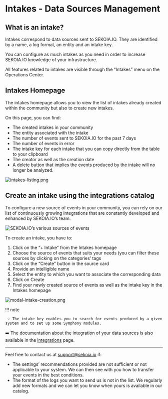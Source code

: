 # Intakes - Data Sources Management

## What is an intake?

Intakes correspond to data sources sent to SEKOIA.IO. They are identified by a name, a log format, an entity and an intake key.

You can configure as much intakes as you need in order to increase SEKOIA.IO knowledge of your infrastructure.

All features related to intakes are visible through the “Intakes” menu on the Operations Center.

## Intakes Homepage

The intakes homepage allows you to view the list of intakes already created within the community but also to create new intakes.

On this page, you can find: 

- The created intakes in your community
- The entity associated with the intake
- The number of events sent to SEKOIA.IO for the past 7 days
- The number of events in error
- The intake key for each intake that you can copy directly from the table to your clipboard
- The creator as well as the creation date
- A delete button that implies the events produced by the intake will no longer be analyzed.

![intakes-listing.png](../../assets/operation_center/intakes-listing.png)

## Create an intake using the integrations catalog

To configure a new source of events in your community, you can rely on our list of continuously growing integrations that are constantly developed and enhanced by SEKOIA.IO’s team. 

![SEKOIA.IO’s various sources of events](../../assets/operation_center/intakes-types.png)

To create an intake, you have to: 

1. Click on the “+ Intake” from the Intakes homepage
2. Choose the source of events that suits your needs (you can filter these sources by clicking on the categories’ tags
3. Click on the “Create” button in the source card 
4. Provide an intelligible name
5. Select the entity to which you want to associate the corresponding data
6. Click on Create 
7. Find your newly created source of events as well as the intake key in the Intakes homepage

![modal-intake-creation.png](../../assets/operation_center/modal-intake-creation.png)

!!! note
  
     💡 The intake key enables you to search for events produced by a given system and to set up some Symphony modules. 


➡️ The documentation about the integration of your data sources is also available in the [integrations](https://docs.sekoia.io/integrations/) page.

---

Feel free to contact us at [support@sekoia.io](mailto:support@sekoia.io) if:

- The settings’ recommendations provided are not sufficient or not applicable to your system. We can then see with you how to transfer your events in the best conditions.
- The format of the logs you want to send us is not in the list. We regularly add new formats and we can let you know when yours is available in our catalog.
